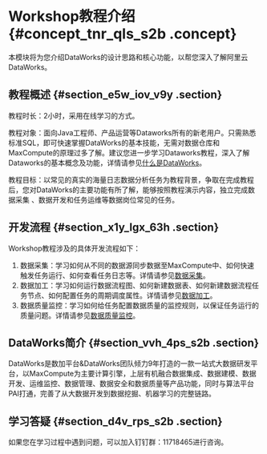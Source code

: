 # Workshop教程介绍 {#concept_tnr_qls_s2b .concept}

本模块将为您介绍DataWorks的设计思路和核心功能，以帮您深入了解阿里云DataWorks。

## 教程概述 {#section_e5w_iov_v9y .section}

教程时长：2小时，采用在线学习的方式。

教程对象：面向Java工程师、产品运营等Dataworks所有的新老用户。只需熟悉标准SQL，即可快速掌握DataWorks的基本技能，无需对数据仓库和 MaxCompute的原理过多了解。建议您进一步学习Dataworks教程，深入了解Dataworks的基本概念及功能，详情请参见[什么是DataWorks](../../../../intl.zh-CN/产品简介/什么是DataWorks.md#)。

教程目标：以常见的真实的海量日志数据分析任务为教程背景，争取在完成教程后，您对DataWorks的主要功能有所了解，能够按照教程演示内容，独立完成数据采集 、数据开发和任务运维等数据岗位常见的任务。

## 开发流程 {#section_x1y_lgx_63h .section}

Workshop教程涉及的具体开发流程如下：

1.  数据采集：学习如何从不同的数据源同步数据至MaxCompute中、如何快速触发任务运行、如何查看任务日志等。详情请参见[数据采集](intl.zh-CN/使用教程/Workshop/数据采集.md#)。
2.  数据加工：学习如何运行数据流程图、如何新建数据表、如何新建数据流程任务节点、如何配置任务的周期调度属性。详情请参见[数据加工](intl.zh-CN/使用教程/Workshop/数据加工.md#)。
3.  数据质量监控：学习如何给任务配置数据质量的监控规则，以保证任务运行的质量问题。详情请参见[数据质量监控](intl.zh-CN/使用教程/Workshop/数据质量监控.md#)。

## DataWorks简介 {#section_vvh_4ps_s2b .section}

DataWorks是数加平台&DataWorks团队倾力9年打造的一款一站式大数据研发平台，以MaxCompute为主要计算引擎，上层有机融合数据集成、数据建模、数据开发、运维监控、数据管理、数据安全和数据质量等产品功能，同时与算法平台PAI打通，完善了从大数据开发到数据挖掘、机器学习的完整链路。

## 学习答疑 {#section_d4v_rps_s2b .section}

如果您在学习过程中遇到问题，可以加入钉钉群：11718465进行咨询。

